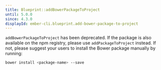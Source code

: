 ```yaml
---
title: Blueprint::addBowerPackageToProject
until: 5.0.0
since: 4.3.0
displayId: ember-cli.blueprint.add-bower-package-to-project
---
```



`addBowerPackageToProject` has been deprecated. If the package is also available
on the npm registry, please use `addPackageToProject` instead. If not, please
suggest your users to install the Bower package manually by running:

```bash
bower install <package-name> --save
```
